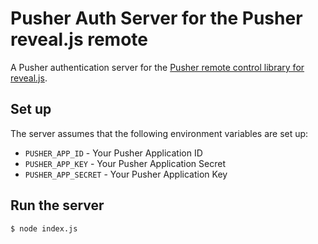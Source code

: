 # Pusher Auth Server for the Pusher reveal.js remote

A Pusher authentication server for the [Pusher remote control library for reveal.js](https://github.com/pusher-community/pusher-revealjs-remote).

## Set up

The server assumes that the following environment variables are set up:

* `PUSHER_APP_ID` - Your Pusher Application ID
* `PUSHER_APP_KEY` - Your Pusher Application Secret
* `PUSHER_APP_SECRET` - Your Pusher Application Key

## Run the server

```bash
$ node index.js
```
